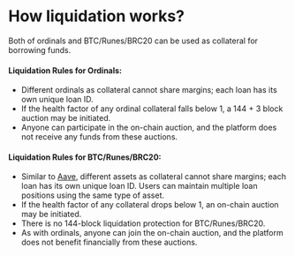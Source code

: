 # How liquidation works?

Both of ordinals and BTC/Runes/BRC20 can be used as collateral for borrowing funds.

#### Liquidation Rules for Ordinals:

* Different ordinals as collateral cannot share margins; each loan has its own unique loan ID.
* If the health factor of any ordinal collateral falls below 1, a 144 + 3 block auction may be initiated.
* Anyone can participate in the on-chain auction, and the platform does not receive any funds from these auctions.

#### Liquidation Rules for BTC/Runes/BRC20:

* Similar to [Aave](../introduction/pros-for-borrowers/claim-airdrops-in-loan.md), different assets as collateral cannot share margins; each loan has its own unique loan ID. Users can maintain multiple loan positions using the same type of asset.
* If the health factor of any collateral drops below 1, an on-chain auction may be initiated.
* There is no 144-block liquidation protection for BTC/Runes/BRC20.
* As with ordinals, anyone can join the on-chain auction, and the platform does not benefit financially from these auctions.
